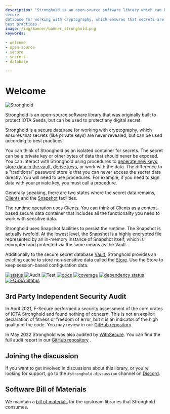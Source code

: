 ```yaml
---
description: 'Stronghold is an open-source software library which can be used to protect any digital secret. It is a
secure
database for working with cryptography, which ensures that secrets are never revealed - but can be used according to
best practices.'
image: /img/Banner/banner_stronghold.png
keywords:

- welcome
- open-source
- secure
- secrets
- database

---
```


# Welcome

![Stronghold](/img/Banner/banner_stronghold.png)

Stronghold is an open-source software library that was originally built to protect IOTA Seeds, but can be used to
protect any digital secret.

Stronghold is a secure database for working with cryptography, which ensures that secrets (like private keys) are never
revealed, but can be used according to best practices.

You can think of Stronghold as an isolated container for secrets. The secret can be a private key or other bytes of data that should never be exposed. You can interact with Stronghold using procedures to [generate new keys](how_tos/cli/generate_key_pair.mdx), [store data in the vault](how_tos/cli/store_read_write.mdx), [derive keys](how_tos/cli/derive_slip_10.mdx), or work with the data. The difference to a "traditional" password store is that you can never access the secret data directly. You will need to use procedures. For example, if you need to sign data with your private key, you must call a procedure.

Generally speaking, there are two states where the secret data remains, [Clients](reference/structure/client.md) and the [Snapshot](reference/structure/engine/snapshot.md) facilities.

The runtime operation uses Clients. You can think of Clients as a context-based secure data container that includes all the functionality you need to work with sensitive data.

Stronghold uses Snapshot facilities to persist the runtime. The Snapshot is actually twofold. At the lowest level, the Snapshot is a highly encrypted file represented by an in-memory instance of Snapshot itself, which is encrypted and protected via the same means as the Vault.

Additionally to the secure secret database [Vault](reference/structure/engine/vault.md), Stronghold provides an evicting cache to store non-sensitive data called the [Store](reference/structure/engine/store.md). Use the Store to keep session-based configuration data.

[![status](https://img.shields.io/badge/Status-Beta-green.svg)](https://github.com/iotaledger/stronghold.rs)
![Audit](https://github.com/iotaledger/stronghold.rs/workflows/Audit/badge.svg?branch=dev)
![Test](https://github.com/iotaledger/stronghold.rs/workflows/Test/badge.svg)
[![docs](https://img.shields.io/badge/Docs-Official-green.svg)](https://stronghold.docs.iota.org)
[![coverage](https://coveralls.io/repos/github/iotaledger/stronghold.rs/badge.svg?branch=dev)](https://coveralls.io/github/iotaledger/stronghold.rs?branch=dev)
[![dependency status](https://deps.rs/repo/github/iotaledger/stronghold.rs/status.svg)](https://deps.rs/repo/github/iotaledger/stronghold.rs)
[![FOSSA Status](https://app.fossa.com/api/projects/git%2Bgithub.com%2Fiotaledger%2Fstronghold.rs.svg?type=shield)](https://app.fossa.com/projects/git%2Bgithub.com%2Fiotaledger%2Fstronghold.rs?ref=badge_shield)

## 3rd Party Independent Security Audit

In April 2021, F-Secure performed a security assessment of the core crates of IOTA Stronghold and found nothing of
concern. This is not an explicit declaration of fitness or freedom of error, but it is an indicator of the high quality
of the code. You may review in our
[GitHub repository](https://github.com/iotaledger/stronghold.rs/blob/dev/documentation/docs/meta/Audit.pdf).

In May 2022 Stronghold was also audited by [WithSecure](https://www.withsecure.com/en/home). You can find the full
audit report in our
[GitHub repository](https://github.com/iotaledger/stronghold.rs/blob/dev/2022-05-04-IOTA-Stronghold-statement-of-work-performed-1.pdf)
.

## Joining the discussion

If you want to get involved in discussions about this library, or you're looking for support, go to the
`#stronghold-discussion` channel on [Discord](https://discord.iota.org).

## Software Bill of Materials

We maintain a [bill of materials](https://github.com/iotaledger/stronghold.rs/raw/dev/S-BOM.pdf) for the upstream
libraries that Stronghold consumes.
